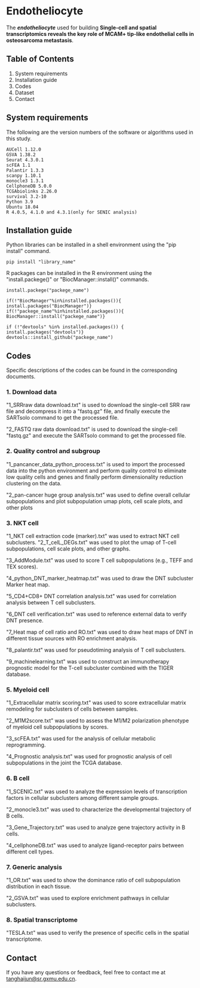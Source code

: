 # Endotheliocyte
The ***endotheliocyte*** used for building **Single-cell and spatial transcriptomics reveals the key role of MCAM+ tip-like endothelial cells in osteosarcoma metastasis**.

## Table of Contents
1. System requirements
2. Installation guide
3. Codes
4. Dataset
5. Contact

## System requirements
The following are the version numbers of the software or algorithms used in this study.

	AUCell 1.12.0
	GSVA 1.38.2
	Seurat 4.3.0.1
	scFEA 1.1
	Palantir 1.3.3
	scanpy 1.10.1
	monocle3 1.3.1
	CellphoneDB 5.0.0
	TCGAbiolinks 2.26.0
	survival 3.2-10
	Python 3.9
 	Ubuntu 18.04
	R 4.0.5, 4.1.0 and 4.3.1(only for SENIC analysis)

## Installation guide
Python libraries can be installed in a shell environment using the "pip install" command. 

	pip install "library_name"

R packages can be installed in the R environment using the "install.packege()" or "BiocManager::install()" commands.

	install.packege("packege_name")

	if(!"BiocManager"%in%installed.packages()){ 
	install.packages("BiocManager")}
 	if(!"packege_name"%in%installed.packages()){ 
	BiocManager::install("packege_name")}

	if (!"devtools" %in% installed.packages()) {
  	install.packages("devtools")}
   	devtools::install_github("packege_name")



## Codes
Specific descriptions of the codes can be found in the corresponding documents.
### 1. Download data
"1_SRRraw data download.txt" is used to download the single-cell SRR raw file and decompress it into a "fastq.gz" file, and finally execute the SARTsolo command to get the processed file.
	 
"2_FASTQ raw data download.txt" is used to download the single-cell "fastq.gz" and execute the SARTsolo command to get the processed file.
### 2. Quality control and subgroup
"1_pancancer_data_python_process.txt" is used to import the processed data into the python environment and perform quality control to eliminate low quality cells and genes and finally perform dimensionality reduction clustering on the data.

"2_pan-cancer huge group analysis.txt" was used to define overall cellular subpopulations and plot subpopulation umap plots, cell scale plots, and other plots

### 3. NKT cell
"1_NKT cell extraction code (marker).txt" was used to extract NKT cell subclusters.
"2_T_celL_DEGs.txt" was used to plot the umap of T-cell subpopulations, cell scale plots, and other graphs.

"3_AddModule.txt" was used to score T cell subpopulations (e.g., TEFF and TEX scores).

"4_python_DNT_marker_heatmap.txt" was used to draw the DNT subcluster Marker heat map.

"5_CD4+CD8+ DNT correlation analysis.txt" was used for correlation analysis between T cell subclusters.

"6_DNT cell verification.txt" was used to reference external data to verify DNT presence.

"7_Heat map of cell ratio and RO.txt" was used to draw heat maps of DNT in different tissue sources with RO enrichment analysis.

"8_palantir.txt" was used for pseudotiming analysis of T cell subclusters.

"9_machinelearning.txt" was used to construct an immunotherapy prognostic model for the T-cell subcluster combined with the TIGER database.


### 5. Myeloid cell
"1_Extracellular matrix scoring.txt" was used to score extracellular matrix remodeling for subclusters of cells between samples.

"2_M1M2score.txt" was used to assess the M1/M2 polarization phenotype of myeloid cell subpopulations by scores.

"3_scFEA.txt" was used for the analysis of cellular metabolic reprogramming.

"4_Prognostic analysis.txt" was used for prognostic analysis of cell subpopulations in the joint the TCGA database.

### 6. B cell
"1_SCENIC.txt" was used to analyze the expression levels of transcription factors in cellular subclusters among different sample groups.

"2_monocle3.txt" was used to characterize the developmental trajectory of B cells.

"3_Gene_Trajectory.txt" was used to analyze gene trajectory activity in B cells.

"4_cellphoneDB.txt" was used to analyze ligand-receptor pairs between different cell types.

### 7. Generic analysis
"1_OR.txt" was used to show the dominance ratio of cell subpopulation distribution in each tissue.

"2_GSVA.txt" was used to explore enrichment pathways in cellular subclusters.
### 8. Spatial transcriptome
"TESLA.txt" was used to verify the presence of specific cells in the spatial transcriptome.
## Contact
If you have any questions or feedback, feel free to contact me at tanghaijun@sr.gxmu.edu.cn.
